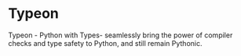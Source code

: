 Typeon
======

Typeon -  Python with Types- seamlessly bring the power of compiler checks and type safety to Python, and still remain Pythonic. 